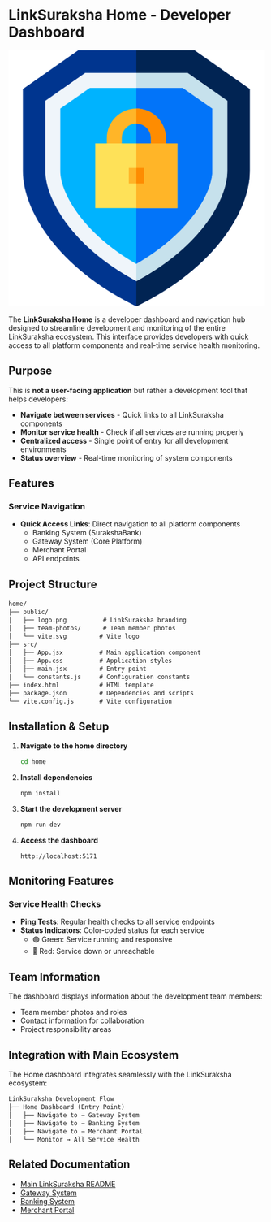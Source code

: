 # LinkSuraksha Home - Developer Dashboard

![LinkSuraksha Logo](public/logo.png)

The **LinkSuraksha Home** is a developer dashboard and navigation hub designed to streamline development and monitoring of the entire LinkSuraksha ecosystem. This interface provides developers with quick access to all platform components and real-time service health monitoring.

## Purpose

This is **not a user-facing application** but rather a development tool that helps developers:

- **Navigate between services** - Quick links to all LinkSuraksha components
- **Monitor service health** - Check if all services are running properly
- **Centralized access** - Single point of entry for all development environments
- **Status overview** - Real-time monitoring of system components

## Features

### Service Navigation

- **Quick Access Links**: Direct navigation to all platform components
  - Banking System (SurakshaBank)
  - Gateway System (Core Platform)
  - Merchant Portal
  - API endpoints

## Project Structure

```
home/
├── public/
│   ├── logo.png          # LinkSuraksha branding
│   ├── team-photos/      # Team member photos
│   └── vite.svg         # Vite logo
├── src/
│   ├── App.jsx          # Main application component
│   ├── App.css          # Application styles
│   ├── main.jsx         # Entry point
│   └── constants.js     # Configuration constants
├── index.html           # HTML template
├── package.json         # Dependencies and scripts
└── vite.config.js       # Vite configuration
```

## Installation & Setup

1. **Navigate to the home directory**

   ```bash
   cd home
   ```

2. **Install dependencies**

   ```bash
   npm install
   ```

3. **Start the development server**

   ```bash
   npm run dev
   ```

4. **Access the dashboard**
   ```
   http://localhost:5171
   ```

## Monitoring Features

### Service Health Checks

- **Ping Tests**: Regular health checks to all service endpoints
- **Status Indicators**: Color-coded status for each service
  - 🟢 Green: Service running and responsive
  - 🔴 Red: Service down or unreachable

## Team Information

The dashboard displays information about the development team members:

- Team member photos and roles
- Contact information for collaboration
- Project responsibility areas

## Integration with Main Ecosystem

The Home dashboard integrates seamlessly with the LinkSuraksha ecosystem:

```
LinkSuraksha Development Flow
├── Home Dashboard (Entry Point)
│   ├── Navigate to → Gateway System
│   ├── Navigate to → Banking System
│   ├── Navigate to → Merchant Portal
│   └── Monitor → All Service Health
```

## Related Documentation

- [Main LinkSuraksha README](../README.md)
- [Gateway System](../gateway/README.md)
- [Banking System](../bank/README.md)
- [Merchant Portal](../merchant/README.md)
